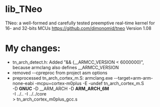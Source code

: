 lib_TNeo
================

TNeo: a well-formed and carefully tested preemptive real-time kernel for 16- and 32-bits MCUs
https://github.com/dimonomid/tneo
Version 1.08

My changes:
=
* tn_arch_detect.h: Added "&& (__ARMCC_VERSION < 6000000)", because armclang also defines __ARMCC_VERSION
* removed --cpreproc from project asm options
* preprocessed tn_arch_cortex_m.S: 
armclang.exe --target=arm-arm-none-eabi -mcpu=cortex-m0plus -E -undef tn_arch_cortex_m.S \
             -D __GNUC__ -D __ARM_ARCH -D __ARM_ARCH_6M__  \
             -I ../.. -I ../../core \
             > tn_arch_cortex_m0plus_gcc.s

